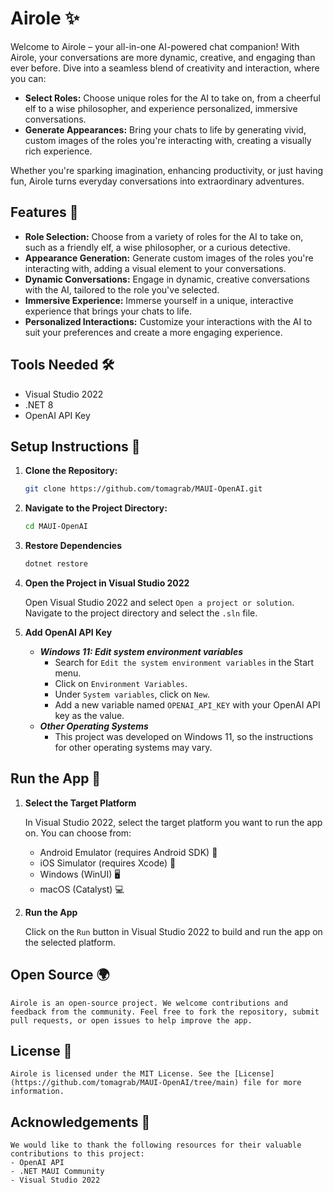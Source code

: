 # Airole ✨

Welcome to Airole – your all-in-one AI-powered chat companion! With Airole, your conversations are more dynamic, creative, and engaging than ever before. Dive into a seamless blend of creativity and interaction, where you can:

- **Select Roles:** Choose unique roles for the AI to take on, from a cheerful elf to a wise philosopher, and experience personalized, immersive conversations.
- **Generate Appearances:** Bring your chats to life by generating vivid, custom images of the roles you're interacting with, creating a visually rich experience.

Whether you're sparking imagination, enhancing productivity, or just having fun, Airole turns everyday conversations into extraordinary adventures.

## Features 🌟

- **Role Selection:** Choose from a variety of roles for the AI to take on, such as a friendly elf, a wise philosopher, or a curious detective.
- **Appearance Generation:** Generate custom images of the roles you're interacting with, adding a visual element to your conversations.
- **Dynamic Conversations:** Engage in dynamic, creative conversations with the AI, tailored to the role you've selected.
- **Immersive Experience:** Immerse yourself in a unique, interactive experience that brings your chats to life.
- **Personalized Interactions:** Customize your interactions with the AI to suit your preferences and create a more engaging experience.

## Tools Needed 🛠️

- Visual Studio 2022
- .NET 8
- OpenAI API Key

## Setup Instructions 🚀

1. **Clone the Repository:**
   ```bash
   git clone https://github.com/tomagrab/MAUI-OpenAI.git
    ```
2. **Navigate to the Project Directory:**
    ```bash
    cd MAUI-OpenAI
    ```
3. **Restore Dependencies**
    ```bash
    dotnet restore
    ```
4. **Open the Project in Visual Studio 2022**

    Open Visual Studio 2022 and select `Open a project or solution`. Navigate to the project directory and select the `.sln` file.

5. **Add OpenAI API Key**
    - ***Windows 11: Edit system environment variables***
        - Search for `Edit the system environment variables` in the Start menu.
        - Click on `Environment Variables`.
        - Under `System variables`, click on `New`.
        - Add a new variable named `OPENAI_API_KEY` with your OpenAI API key as the value.
    - ***Other Operating Systems***
        - This project was developed on Windows 11, so the instructions for other operating systems may vary.

## Run the App 🎉

1. **Select the Target Platform**

    In Visual Studio 2022, select the target platform you want to run the app on. You can choose from:
    - Android Emulator (requires Android SDK) 📱
    - iOS Simulator (requires Xcode) 🍏
    - Windows (WinUI) 🖥️
    - macOS (Catalyst) 💻

2. **Run the App**

    Click on the `Run` button in Visual Studio 2022 to build and run the app on the selected platform.

## Open Source 🌍

    Airole is an open-source project. We welcome contributions and feedback from the community. Feel free to fork the repository, submit pull requests, or open issues to help improve the app.

## License 📄


    Airole is licensed under the MIT License. See the [License](https://github.com/tomagrab/MAUI-OpenAI/tree/main) file for more information.


## Acknowledgements 🙏

    We would like to thank the following resources for their valuable contributions to this project:
    - OpenAI API
    - .NET MAUI Community
    - Visual Studio 2022